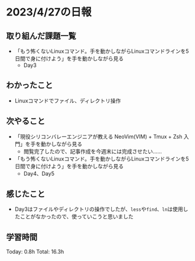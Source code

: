 # 2023/4/27の日報
## 取り組んだ課題一覧
* 「もう怖くないLinuxコマンド。手を動かしながらLinuxコマンドラインを5日間で身に付けよう」を手を動かしながら見る
    * Day3
## わかったこと
* Linuxコマンドでファイル、ディレクトリ操作
## 次やること
* 「現役シリコンバレーエンジニアが教える NeoVim(VIM) + Tmux + Zsh 入門」を手を動かしながら見る
    * 閲覧完了したので、記事作成を今週末には完成させたい……
* 「もう怖くないLinuxコマンド。手を動かしながらLinuxコマンドラインを5日間で身に付けよう」を手を動かしながら見る
    * Day4、Day5
## 感じたこと
* Day3はファイルやディレクトリの操作でしたが、`less`や`find`、`ln`は使用したことがなかったので、使っていこうと思いました
## 学習時間
Today: 0.8h
Total: 16.3h